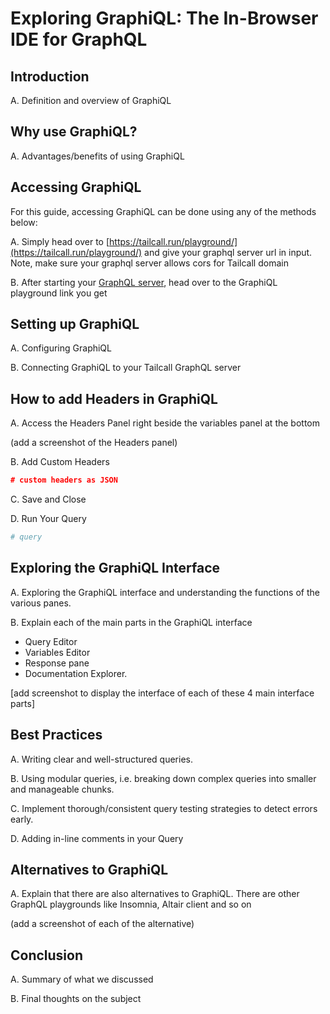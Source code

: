 # Exploring GraphiQL: The In-Browser IDE for GraphQL

## Introduction

A. Definition and overview of GraphiQL

## Why use GraphiQL?

A. Advantages/benefits of using GraphiQL

## Accessing GraphiQL

For this guide, accessing GraphiQL can be done using any of the methods below:

A. Simply head over to [https://tailcall.run/playground/](https://tailcall.run/playground/) and give your graphql server url in input. Note, make sure your graphql server allows cors for Tailcall domain

B. After starting your [GraphQL server](https://tailcall.run/docs/#starting-the-graphql-server), head over to the GraphiQL playground link you get

## Setting up GraphiQL

A. Configuring GraphiQL

B. Connecting GraphiQL to your Tailcall GraphQL server

## How to add Headers in GraphiQL

A. Access the Headers Panel right beside the variables panel at the bottom

(add a screenshot of the Headers panel)

B. Add Custom Headers

```json
# custom headers as JSON
```

C. Save and Close

D. Run Your Query

```graphql
# query
```

## Exploring the GraphiQL Interface

A. Exploring the GraphiQL interface and understanding the functions of the various panes.

B. Explain each of the main parts in the GraphiQL interface

- Query Editor
- Variables Editor
- Response pane
- Documentation Explorer.

[add screenshot to display the interface of each of these 4 main interface parts]

## Best Practices

A. Writing clear and well-structured queries.

B. Using modular queries, i.e. breaking down complex queries into smaller and manageable chunks.

C. Implement thorough/consistent query testing strategies to detect errors early.

D. Adding in-line comments in your Query

## Alternatives to GraphiQL

A. Explain that there are also alternatives to GraphiQL. There are other GraphQL playgrounds like Insomnia, Altair client and so on

(add a screenshot of each of the alternative)

## Conclusion

A. Summary of what we discussed

B. Final thoughts on the subject
